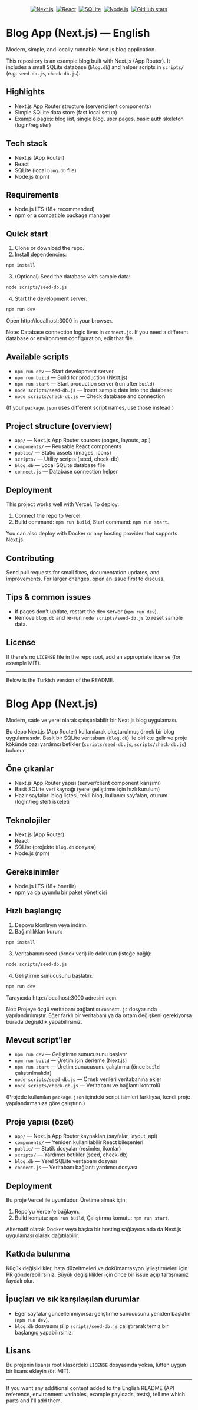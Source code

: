 <div style="display:flex;flex-wrap:wrap;gap:8px;align-items:center;justify-content:center;margin-bottom:12px">
	<a href="https://nextjs.org" target="_blank" rel="noopener noreferrer"><img src="https://img.shields.io/badge/Next.js-13.x-black?style=flat-square&logo=nextdotjs&logoColor=white" alt="Next.js"/></a>
	<a href="https://reactjs.org" target="_blank" rel="noopener noreferrer"><img src="https://img.shields.io/badge/React-18.x-61DAFB?style=flat-square&logo=react&logoColor=white" alt="React"/></a>
	<a href="https://www.sqlite.org" target="_blank" rel="noopener noreferrer"><img src="https://img.shields.io/badge/SQLite-Local-003B57?style=flat-square&logo=sqlite&logoColor=white" alt="SQLite"/></a>
	<a href="https://nodejs.org" target="_blank" rel="noopener noreferrer"><img src="https://img.shields.io/badge/Node.js-18.x-339933?style=flat-square&logo=node.js&logoColor=white" alt="Node.js"/></a>
	<a href="https://github.com/1DeliDolu/store-app-react" target="_blank" rel="noopener noreferrer"><img src="https://img.shields.io/github/stars/1DeliDolu/store-app-react?style=social" alt="GitHub stars"/></a>
</div>

# Blog App (Next.js) — English

Modern, simple, and locally runnable Next.js blog application.

This repository is an example blog built with Next.js (App Router). It includes a small SQLite database (`blog.db`) and helper scripts in `scripts/` (e.g. `seed-db.js`, `check-db.js`).

## Highlights

- Next.js App Router structure (server/client components)
- Simple SQLite data store (fast local setup)
- Example pages: blog list, single blog, user pages, basic auth skeleton (login/register)

## Tech stack

- Next.js (App Router)
- React
- SQLite (local `blog.db` file)
- Node.js (npm)

## Requirements

- Node.js LTS (18+ recommended)
- npm or a compatible package manager

## Quick start

1. Clone or download the repo.
2. Install dependencies:

```bash
npm install
```

3. (Optional) Seed the database with sample data:

```bash
node scripts/seed-db.js
```

4. Start the development server:

```bash
npm run dev
```

Open http://localhost:3000 in your browser.

Note: Database connection logic lives in `connect.js`. If you need a different database or environment configuration, edit that file.

## Available scripts

- `npm run dev` — Start development server
- `npm run build` — Build for production (Next.js)
- `npm run start` — Start production server (run after `build`)
- `node scripts/seed-db.js` — Insert sample data into the database
- `node scripts/check-db.js` — Check database and connection

(If your `package.json` uses different script names, use those instead.)

## Project structure (overview)

- `app/` — Next.js App Router sources (pages, layouts, api)
- `components/` — Reusable React components
- `public/` — Static assets (images, icons)
- `scripts/` — Utility scripts (seed, check-db)
- `blog.db` — Local SQLite database file
- `connect.js` — Database connection helper

## Deployment

This project works well with Vercel. To deploy:

1. Connect the repo to Vercel.
2. Build command: `npm run build`, Start command: `npm run start`.

You can also deploy with Docker or any hosting provider that supports Next.js.

## Contributing

Send pull requests for small fixes, documentation updates, and improvements. For larger changes, open an issue first to discuss.

## Tips & common issues

- If pages don't update, restart the dev server (`npm run dev`).
- Remove `blog.db` and re-run `node scripts/seed-db.js` to reset sample data.

## License

If there's no `LICENSE` file in the repo root, add an appropriate license (for example MIT).

---

Below is the Turkish version of the README.

# Blog App (Next.js)

Modern, sade ve yerel olarak çalıştırılabilir bir Next.js blog uygulaması.

Bu depo Next.js (App Router) kullanılarak oluşturulmuş örnek bir blog uygulamasıdır. Basit bir SQLite veritabanı (`blog.db`) ile birlikte gelir ve proje kökünde bazı yardımcı betikler (`scripts/seed-db.js`, `scripts/check-db.js`) bulunur.

## Öne çıkanlar

- Next.js App Router yapısı (server/client component karışımı)
- Basit SQLite veri kaynağı (yerel geliştirme için hızlı kurulum)
- Hazır sayfalar: blog listesi, tekil blog, kullanıcı sayfaları, oturum (login/register) iskeleti

## Teknolojiler

- Next.js (App Router)
- React
- SQLite (projekte `blog.db` dosyası)
- Node.js (npm)

## Gereksinimler

- Node.js LTS (18+ önerilir)
- npm ya da uyumlu bir paket yöneticisi

## Hızlı başlangıç

1. Depoyu klonlayın veya indirin.
2. Bağımlılıkları kurun:

```bash
npm install
```

3. Veritabanını seed (örnek veri) ile doldurun (isteğe bağlı):

```bash
node scripts/seed-db.js
```

4. Geliştirme sunucusunu başlatın:

```bash
npm run dev
```

Tarayıcıda http://localhost:3000 adresini açın.

Not: Projeye özgü veritabanı bağlantısı `connect.js` dosyasında yapılandırılmıştır. Eğer farklı bir veritabanı ya da ortam değişkeni gerekiyorsa burada değişiklik yapabilirsiniz.

## Mevcut script'ler

- `npm run dev` — Geliştirme sunucusunu başlatır
- `npm run build` — Üretim için derleme (Next.js)
- `npm run start` — Üretim sunucusunu çalıştırma (önce `build` çalıştırılmalıdır)
- `node scripts/seed-db.js` — Örnek verileri veritabanına ekler
- `node scripts/check-db.js` — Veritabanı ve bağlantı kontrolü

(Projede kullanılan `package.json` içindeki script isimleri farklıysa, kendi proje yapılandırmanıza göre çalıştırın.)

## Proje yapısı (özet)

- `app/` — Next.js App Router kaynakları (sayfalar, layout, api)
- `components/` — Yeniden kullanılabilir React bileşenleri
- `public/` — Statik dosyalar (resimler, ikonlar)
- `scripts/` — Yardımcı betikler (seed, check-db)
- `blog.db` — Yerel SQLite veritabanı dosyası
- `connect.js` — Veritabanı bağlantı yardımcı dosyası

## Deployment

Bu proje Vercel ile uyumludur. Üretime almak için:

1. Repo'yu Vercel'e bağlayın.
2. Build komutu: `npm run build`, Çalıştırma komutu: `npm run start`.

Alternatif olarak Docker veya başka bir hosting sağlayıcısında da Next.js uygulaması olarak dağıtılabilir.

## Katkıda bulunma

Küçük değişiklikler, hata düzeltmeleri ve dokümantasyon iyileştirmeleri için PR gönderebilirsiniz. Büyük değişiklikler için önce bir issue açıp tartışmanız faydalı olur.

## İpuçları ve sık karşılaşılan durumlar

- Eğer sayfalar güncellenmiyorsa: geliştirme sunucusunu yeniden başlatın (`npm run dev`).
- `blog.db` dosyasını silip `scripts/seed-db.js` çalıştırarak temiz bir başlangıç yapabilirsiniz.

## Lisans

Bu projenin lisansı root klasördeki `LICENSE` dosyasında yoksa, lütfen uygun bir lisans ekleyin (ör. MIT).

---

If you want any additional content added to the English README (API reference, environment variables, example payloads, tests), tell me which parts and I'll add them.
